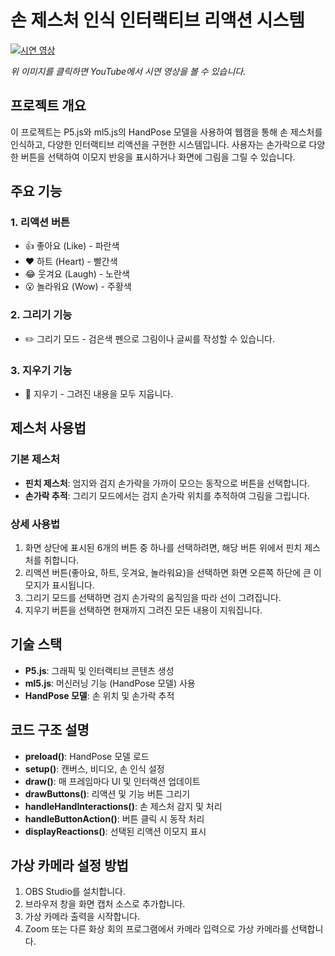 # 손 제스처 인식 인터랙티브 리액션 시스템

[![시연 영상](https://img.youtube.com/vi/YLjm_FKe7V4/0.jpg)](https://www.youtube.com/watch?v=YLjm_FKe7V4)

*위 이미지를 클릭하면 YouTube에서 시연 영상을 볼 수 있습니다.*

## 프로젝트 개요

이 프로젝트는 P5.js와 ml5.js의 HandPose 모델을 사용하여 웹캠을 통해 손 제스처를 인식하고, 다양한 인터랙티브 리액션을 구현한 시스템입니다. 사용자는 손가락으로 다양한 버튼을 선택하여 이모지 반응을 표시하거나 화면에 그림을 그릴 수 있습니다.

## 주요 기능

### 1. 리액션 버튼
- 👍 좋아요 (Like) - 파란색
- ❤️ 하트 (Heart) - 빨간색
- 😂 웃겨요 (Laugh) - 노란색
- 😮 놀라워요 (Wow) - 주황색

### 2. 그리기 기능
- ✏️ 그리기 모드 - 검은색 펜으로 그림이나 글씨를 작성할 수 있습니다.

### 3. 지우기 기능
- 🧽 지우기 - 그려진 내용을 모두 지웁니다.

## 제스처 사용법

### 기본 제스처
- **핀치 제스처**: 엄지와 검지 손가락을 가까이 모으는 동작으로 버튼을 선택합니다.
- **손가락 추적**: 그리기 모드에서는 검지 손가락 위치를 추적하여 그림을 그립니다.

### 상세 사용법
1. 화면 상단에 표시된 6개의 버튼 중 하나를 선택하려면, 해당 버튼 위에서 핀치 제스처를 취합니다.
2. 리액션 버튼(좋아요, 하트, 웃겨요, 놀라워요)을 선택하면 화면 오른쪽 하단에 큰 이모지가 표시됩니다.
3. 그리기 모드를 선택하면 검지 손가락의 움직임을 따라 선이 그려집니다.
4. 지우기 버튼을 선택하면 현재까지 그려진 모든 내용이 지워집니다.

## 기술 스택

- **P5.js**: 그래픽 및 인터랙티브 콘텐츠 생성
- **ml5.js**: 머신러닝 기능 (HandPose 모델) 사용
- **HandPose 모델**: 손 위치 및 손가락 추적

## 코드 구조 설명

- **preload()**: HandPose 모델 로드
- **setup()**: 캔버스, 비디오, 손 인식 설정
- **draw()**: 매 프레임마다 UI 및 인터랙션 업데이트
- **drawButtons()**: 리액션 및 기능 버튼 그리기
- **handleHandInteractions()**: 손 제스처 감지 및 처리
- **handleButtonAction()**: 버튼 클릭 시 동작 처리
- **displayReactions()**: 선택된 리액션 이모지 표시

## 가상 카메라 설정 방법

1. OBS Studio를 설치합니다.
2. 브라우저 창을 화면 캡처 소스로 추가합니다.
3. 가상 카메라 출력을 시작합니다.
4. Zoom 또는 다른 화상 회의 프로그램에서 카메라 입력으로 가상 카메라를 선택합니다.